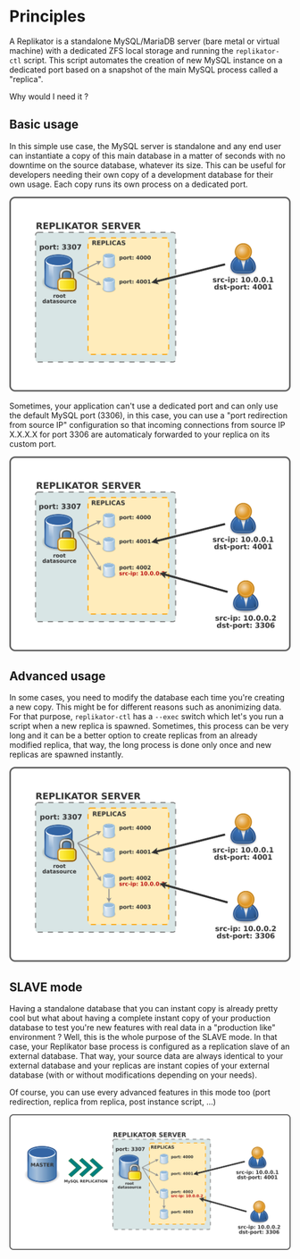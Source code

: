# Principles

A Replikator is a standalone MySQL/MariaDB server (bare metal or virtual machine) with a dedicated ZFS local storage and running the `replikator-ctl` script.
This script automates the creation of new MySQL instance on a dedicated port based on a snapshot of the main MySQL process called a "replica".

Why would I need it ?

## Basic usage

In this simple use case, the MySQL server is standalone and any end user can instantiate a copy of this main database in a matter of seconds with no downtime on the source database, whatever its size.
This can be useful for developers needing their own copy of a development database for their own usage.
Each copy runs its own process on a dedicated port.

![basic usage](assets/01-replikator-basic.png)

Sometimes, your application can't use a dedicated port and can only use the default MySQL port (3306), in this case, you can use a "port redirection from source IP" configuration so that incoming connections from source IP X.X.X.X for port 3306 are automaticaly forwarded to your replica on its custom port.

![basic usage](assets/02-replikator-fromip.png)


## Advanced usage

In some cases, you need to modify the database each time you're creating a new copy.
This might be for different reasons such as anonimizing data.
For that purpose, `replikator-ctl` has a `--exec` switch which let's you run a script when a new replica is spawned.
Sometimes, this process can be very long and it can be a better option to create replicas from an already modified replica, that way, the long process is done only once and new replicas are spawned instantly.

![basic usage](assets/03-replikator-fromreplica.png)

## SLAVE mode

Having a standalone database that you can instant copy is already pretty cool but what about having a complete instant copy of your production database to test you're new features with real data in a "production like" environment ?
Well, this is the whole purpose of the SLAVE mode.
In that case, your Replikator base process is configured as a replication slave of an external database.
That way, your source data are always identical to your external database and your replicas are instant copies of your external database (with or without modifications depending on your needs).

Of course, you can use every advanced features in this mode too (port redirection, replica from replica, post instance script, ...)

![basic usage](assets/04-replikator-slavemode.png)
